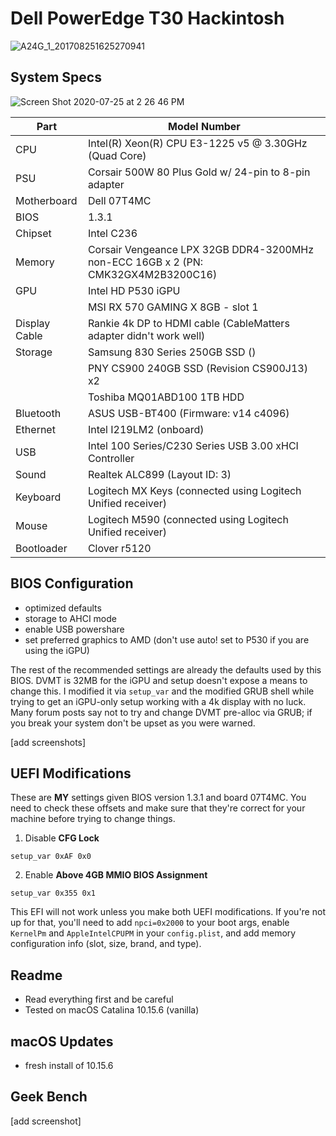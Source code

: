 # Dell PowerEdge T30 Hackintosh

![A24G_1_201708251625270941](https://user-images.githubusercontent.com/849044/88466592-c090b200-ce82-11ea-9990-4153b817b115.jpg)

## System Specs

![Screen Shot 2020-07-25 at 2 26 46 PM](https://user-images.githubusercontent.com/849044/88466612-f9c92200-ce82-11ea-8bce-2bcef0e92bd0.png)

| Part        | Model Number
| ---         | ---
| CPU         | Intel(R) Xeon(R) CPU E3-1225 v5 @ 3.30GHz (Quad Core)
| PSU         | Corsair 500W 80 Plus Gold w/ 24-pin to 8-pin adapter
| Motherboard | Dell 07T4MC
| BIOS        | 1.3.1
| Chipset     | Intel C236
| Memory      | Corsair Vengeance LPX 32GB DDR4-3200MHz non-ECC 16GB x 2 (PN: CMK32GX4M2B3200C16)
| GPU         | Intel HD P530 iGPU
|             | MSI RX 570 GAMING X 8GB - slot 1
| Display Cable | Rankie 4k DP to HDMI cable (CableMatters adapter didn't work well)
| Storage     | Samsung 830 Series 250GB SSD ()
|             | PNY CS900 240GB SSD (Revision CS900J13) x2
|             | Toshiba MQ01ABD100 1TB HDD
| Bluetooth   | ASUS USB-BT400 (Firmware: v14 c4096)
| Ethernet    | Intel I219LM2 (onboard)
| USB         | Intel 100 Series/C230 Series USB 3.00 xHCI Controller
| Sound       | Realtek ALC899 (Layout ID: 3)
| Keyboard    | Logitech MX Keys (connected using Logitech Unified receiver)
| Mouse       | Logitech M590 (connected using Logitech Unified receiver)
| Bootloader  | Clover r5120

## BIOS Configuration

- optimized defaults
- storage to AHCI mode
- enable USB powershare
- set preferred graphics to AMD (don't use auto! set to P530 if you are using the iGPU)

The rest of the recommended settings are already the defaults used by this BIOS. DVMT is 32MB for the iGPU and setup doesn't expose a means to change this. I modified it via `setup_var` and the modified GRUB shell while trying to get an iGPU-only setup working with a 4k display with no luck. Many forum posts say not to try and change DVMT pre-alloc via GRUB; if you break your system don't be upset as you were warned.

[add screenshots]

## UEFI Modifications

These are __MY__ settings given BIOS version 1.3.1 and board 07T4MC. You need to check these offsets and make sure that they're correct for your machine before trying to change things.

1. Disable __CFG Lock__

`setup_var 0xAF 0x0`

2. Enable __Above 4GB MMIO BIOS Assignment__

`setup_var 0x355 0x1`

This EFI will not work unless you make both UEFI modifications. If you're not up for that, you'll need to add `npci=0x2000` to your boot args, enable `KernelPm` and `AppleIntelCPUPM` in your `config.plist`, and add memory configuration info (slot, size, brand, and type).

## Readme

- Read everything first and be careful
- Tested on macOS Catalina 10.15.6 (vanilla)

## macOS Updates

* fresh install of 10.15.6

## Geek Bench

[add screenshot]
